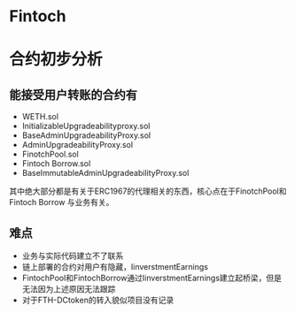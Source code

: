 # Fintoch 


# 合约初步分析

## 能接受用户转账的合约有

+ WETH.sol
+ InitializableUpgradeabilityproxy.sol
+ BaseAdminUpgradeabilityProxy.sol
+ AdminUpgradeabilityProxy.sol
+ FinotchPool.sol
+ Fintoch Borrow.sol
+ BaseImmutableAdminUpgradeabilityProxy.sol

其中绝大部分都是有关于ERC1967的代理相关的东西，核心点在于FinotchPool和Fintoch Borrow 与业务有关。



## 难点

+ 业务与实际代码建立不了联系
+ 链上部署的合约对用户有隐藏，IinverstmentEarnings
+ FintochPool和FintochBorrow通过IinverstmentEarnings建立起桥梁，但是无法因为上述原因无法跟踪
+ 对于FTH-DCtoken的转入貌似项目没有记录